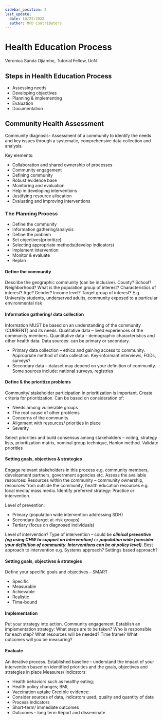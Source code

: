 ```yaml
---
sidebar_position: 2
last_update:
  date: 10/25/2022
  author: MFD Contributors
---
```


# Health Education Process

Veronica Sanda Ojiambo, Tutorial Fellow, UoN

## Steps in Health Education Process

- Assessing needs
- Developing objectives
- Planning & implementing
- Evaluation
- Documentation

## Community Health Assessment

Community diagnosis​- Assessment of a community to identify the needs and key issues through a systematic, comprehensive data collection and analysis. ​

Key elements:​

- Collaboration and shared ownership of processes​
- Community engagement​
- Defining community​
- Robust evidence base​
- Monitoring and evaluation​
- Help in developing interventions​
- Justifying resource allocation​
- Evaluating and improving interventions

### The Planning Process

- Define the community
- Information gathering/analysis
- Define the problem
- Set objectives(prioritize)
- Selecting appropriate methods(develop indicators)
- Implement intervention
- Monitor & evaluate
- Replan

#### Define the community

Describe the geographic community (can be inclusive)​. County? School? Neighborhood? ​What is the population group of interest?​ Characteristics of interest?​ Age? Gender? Income level?​ Target group of interest? E.g. ​University students, underserved adults, community exposed to a particular environmental risk​

#### Information gathering/ data collection

Information MUST be based on an understanding of the community (CURRENT) and its needs​. Qualitative data – lived experiences of the community members.​ Quantitative data – demographic characteristics and other health data​. Data sources: can be primary or secondary​.

- Primary data collection – ethics and gaining access to community. Appropriate method of data collection. Key-informant interviews, FGDs, surveys?​
- Secondary data – dataset may depend on your definition of community. Some sources include: national surveys, registries

#### Define & the prioritize problems

Community/ stakeholder participation in prioritization is important​. Create criteria for prioritization. Can be based on consideration of:​

- Needs among vulnerable groups​
- The root cause of other problems​
- Concerns of the community​
- Alignment with resources/ priorities in place​
- Severity​

Select priorities and build consensus among stakeholders – voting, strategy lists, prioritization matrix, nominal group technique, Hanlon method​. Validate priorities

#### Setting goals, objectives & strategies

Engage relevant stakeholders in this process e.g. community members, development partners, government agencies etc​. Assess the available resources:​ Resources within the community – community ownership​, resources from outside the community​, health education resources e.g. local media/ mass media​. Identify preferred strategy:​ Practice or intervention​.

Level of prevention:

- Primary (population wide intervention addressing SDH)
- Secondary (target at-risk groups)
- Tertiary (focus on diagnosed individuals)​

Level of intervention?​ Type of intervention – could be **_clinical preventive (eg using CHW to support an intervention)_** or **_population wide (consider your definition of community. Interventions can be at policy level)_**​. Best approach to intervention e.g. Systems approach? Settings based approach?

#### Setting goals, objectives & strategies

Define your specific goals and objectives – SMART ​

- Specific​
- Measurable​
- Achievable​
- Realistic​
- Time-bound

#### Implementation

Put your strategy into action​. Community engagement​. Establish an implementation strategy: ​What steps are to be taken​? Who is responsible for each step​? What resources will be needed​? Time frame​? What outcomes will you be measuring?

#### Evaluate

An iterative process​. Established baseline – understand the impact of your intervention based on identified priorities and the goals, objectives and strategies in place​
Measures/ indicators: ​

- Health behaviors such as healthy eating; ​
- Health policy changes; BMI; ​
- Vaccination uptake​
  Credible evidence:​
- Consider sources of data, indicators used, quality and quantity of data​
- Process indicators ​
- Short-term/ immediate outcomes​
- Outcomes – long term​
  Report and disseminate
